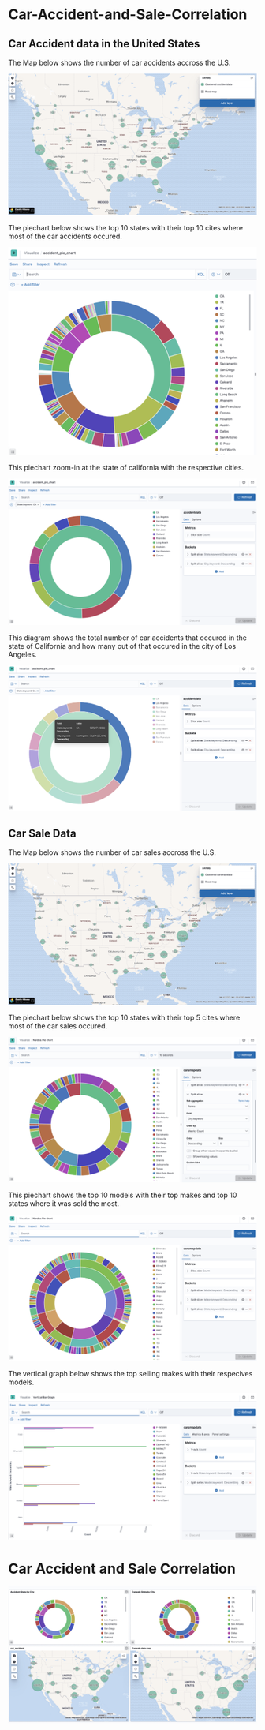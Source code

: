 <h1>Car-Accident-and-Sale-Correlation</h1>


<h2>Car Accident data in the United States</h2>

<P1>The Map below shows the number of car accidents accross the U.S.</P1>

![](/ScreenShot20200723at90534PM.png)

<P1>The piechart below shows the top 10 states with their top 10 cites where most of the car accidents occured. </P1>

![](/ScreenShot20200725at12115PM.png)

<P1> This piechart zoom-in at the state of california with the respective cities.</P1>

![](/ScreenShot20200725at12138PM.png)

<P1> This diagram shows the total number of car accidents that occured in the state of California and how many out of that occured in the city of Los Angeles.</P1>

![](/ScreenShot20200725at12218PM.png)

<h2>Car Sale Data</h2>

<P1>The Map below shows the number of car sales accross the U.S.</P1>

![](/ScreenShot20200725at70224PM.png)

<P1>The piechart below shows the top 10 states with their top 5 cites where most of the car sales occured.</P1>

![](/ScreenShot20200725at70545PM.png)

<P1>This piechart shows the top 10 models with their top makes and top 10 states where it was sold the most.</P1>

![](/ScreenShot20200725at12013PM.png)

<P1>The vertical graph below shows the top selling makes with their respecives models. </P1>

![](/ScreenShot20200725at12056PM.png)

<h1>Car Accident and Sale Correlation</h1>

![](/ScreenShot20200725at71601PM.png)




